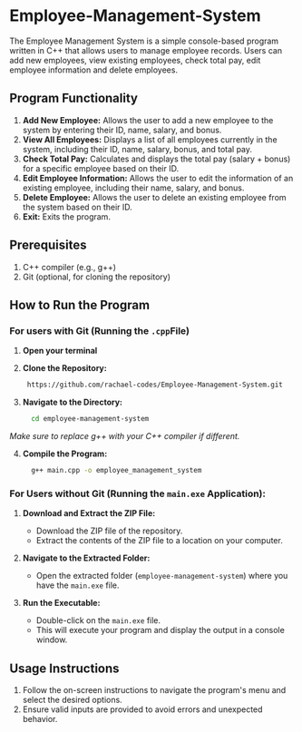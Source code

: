 # Employee-Management-System

The Employee Management System is a simple console-based program written in C++ that allows users to manage employee records. Users can add new employees, view existing employees, check total pay, edit employee information and delete employees.

## Program Functionality
1. **Add New Employee:** Allows the user to add a new employee to the system by entering their ID, name, salary, and bonus.
2. **View All Employees:** Displays a list of all employees currently in the system, including their ID, name, salary, bonus, and total pay.
3. **Check Total Pay:** Calculates and displays the total pay (salary + bonus) for a specific employee based on their ID.
4. **Edit Employee Information:** Allows the user to edit the information of an existing employee, including their name, salary, and bonus.
5. **Delete Employee:** Allows the user to delete an existing employee from the system based on their ID.
6. **Exit:** Exits the program.

## Prerequisites
1. C++ compiler (e.g., g++)
2. Git (optional, for cloning the repository)

## How to Run the Program

### For users with Git (Running the `.cpp`File)

1. **Open your terminal**

2. **Clone the Repository:**
   ```bash
    https://github.com/rachael-codes/Employee-Management-System.git
   
3. **Navigate to the Directory:**
   ```bash
     cd employee-management-system
   ```
*Make sure to replace g++ with your C++ compiler if different.*

4. **Compile the Program:**
   ```bash
     g++ main.cpp -o employee_management_system
   ```

### For Users without Git (Running the `main.exe` Application):

1. **Download and Extract the ZIP File:**
   - Download the ZIP file of the repository.
   - Extract the contents of the ZIP file to a location on your computer.

2. **Navigate to the Extracted Folder:**
   - Open the extracted folder (`employee-management-system`) where you have the `main.exe` file.

3. **Run the Executable:**
   - Double-click on the `main.exe` file.
   - This will execute your program and display the output in a console window.

## Usage Instructions
1. Follow the on-screen instructions to navigate the program's menu and select the desired options.
2. Ensure valid inputs are provided to avoid errors and unexpected behavior.

